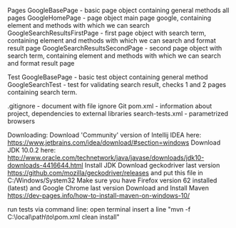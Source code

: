 
 Pages
 GoogleBasePage - basic page object containing general methods all pages
 GoogleHomePage - page object main page google, containing element and methods with which we can search
 GoogleSearchResultsFirstPage - first page object with search term,  containing element and methods with which we can search and format result page
 GoogleSearchResultsSecondPage - second page object with search term,  containing element and methods with which we can search and format result page

 Test
 GoogleBasePage - basic test object containing general method
 GoogleSearchTest - test for validating search result, checks 1 and 2 pages containing search term.

 .gitignore - document with file ignore Git
 pom.xml - information about project, dependencies to external libraries
 search-tests.xml - parametrized browsers

 Downloading:
 Download 'Community' version of Intellij IDEA here: https://www.jetbrains.com/idea/download/#section=windows
 Download JDK 10.0.2 here: http://www.oracle.com/technetwork/java/javase/downloads/jdk10-downloads-4416644.html Install JDK
 Download geckodriver last version https://github.com/mozilla/geckodriver/releases and put this file in C:/Windows/System32
 Make sure you have Firefox version 62 installed (latest) and Google Chrome last version
 Download and Install Maven https://dev-pages.info/how-to-install-maven-on-windows-10/

 run tests via command line:
 open terminal
 insert a line "mvn -f C:\local\path\to\pom.xml clean install"




